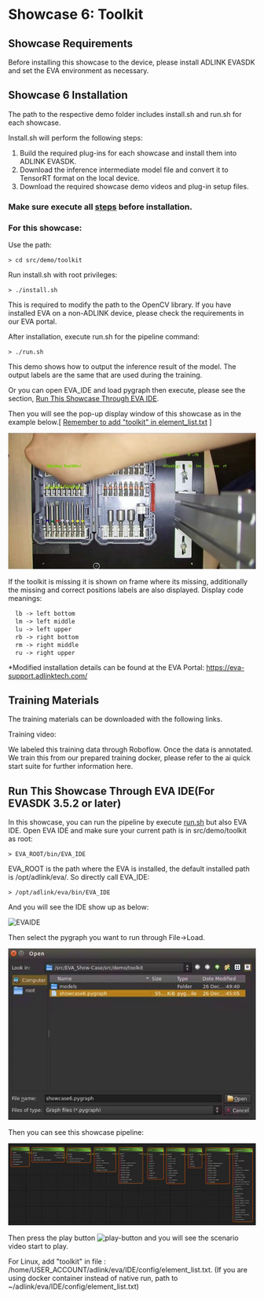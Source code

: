 # Showcase 6: Toolkit

## Showcase Requirements

Before installing this showcase to the device, please install ADLINK EVASDK and set the EVA environment as necessary.

## Showcase 6 Installation

The path to the respective demo folder includes install.sh and run.sh for each showcase.

Install.sh will perform the following steps:

1. Build the required plug-ins for each showcase and install them into ADLINK EVASDK.
2. Download the inference intermediate model file and convert it to TensorRT format on the local device.
3. Download the required showcase demo videos and plug-in setup files.
### Make sure execute all [steps](https://github.com/IST-EVA-Support/EVA_Show-Case/tree/dev#clone-the-source-code) before installation.

### For this showcase: 

Use the path:

```
> cd src/demo/toolkit
```



Run install.sh with root privileges:

```
> ./install.sh
```


This is required to modify the path to the OpenCV library. If you have installed EVA on a non-ADLINK device, please check the requirements in our EVA portal.



<a id="runsh"></a>

After installation, execute run.sh for the pipeline command:

```
> ./run.sh
```

This demo shows how to output the inference result of the model. The output labels are the same that are used during the training. 

Or you can open EVA_IDE and load pygraph then execute, please see the section, [Run This Showcase Through EVA IDE](#Run-This-Showcase-Through-EVA-IDE).

Then you will see the pop-up display window of this showcase as in the example below.[ [Remember to add "toolkit" in element_list.txt](#element_list) ]

![image-showcase1](../../../figures/image-showcase6.png)

If the toolkit is missing it is shown on frame where its missing, additionally the missing and correct positions labels are also displayed. 
Display code meanings:

```
  lb -> left bottom
  lm -> left middle
  lu -> left upper
  rb -> right bottom
  rm -> right middle
  ru -> right upper
```

*Modified installation details can be found at the EVA Portal: https://eva-support.adlinktech.com/

## Training Materials

The training materials can be downloaded with the following links.

Training video: 

We labeled this training data through Roboflow. Once the data is annotated. We train this from our prepared training docker, please refer to the ai quick start suite for further information here.

<a id="Run-This-Showcase-Through-EVA-IDE"></a>

## Run This Showcase Through EVA IDE(For EVASDK 3.5.2 or later)

In this showcase, you can run the pipeline by execute <a href="#runsh">run.sh</a> but also EVA IDE. Open EVA IDE and make sure your current path is in src/demo/toolkit as root:

```
> EVA_ROOT/bin/EVA_IDE
```

EVA_ROOT is the path where the EVA is installed, the default installed path is /opt/adlink/eva/. So directly call EVA_IDE:

```
> /opt/adlink/eva/bin/EVA_IDE
```

And you will see the IDE show up as below:

![EVAIDE](../../../figures/EVAIDE.png)

Then select the pygraph you want to run through File->Load. 

![showcase1-file-load](../../../figures/showcase6-file-load.png)

Then you can see this showcase pipeline:

![showcase1-pipeline](../../../figures/showcase6-pipeline.png)

Then press the play button ![play-button](../../../figures/play-button.png) and you will see the scenario video start to play.



<a id="element_list"></a>

For Linux, add "toolkit" in file : /home/USER_ACCOUNT/adlink/eva/IDE/config/element_list.txt.
(If you are using docker container instead of native run, path to ~/adlink/eva/IDE/config/element_list.txt)

